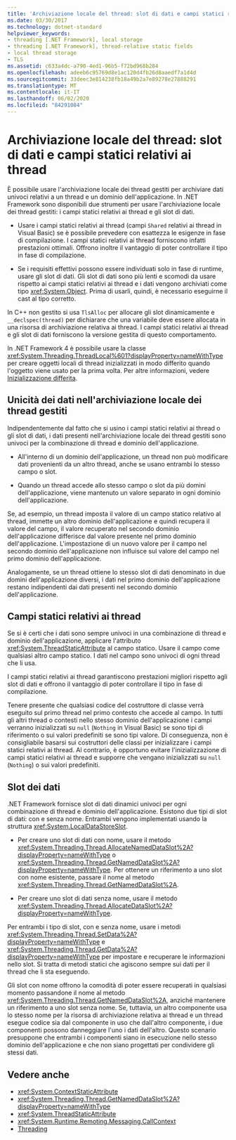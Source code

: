 ```yaml
---
title: 'Archiviazione locale del thread: slot di dati e campi statici relativi ai thread'
ms.date: 03/30/2017
ms.technology: dotnet-standard
helpviewer_keywords:
- threading [.NET Framework], local storage
- threading [.NET Framework], thread-relative static fields
- local thread storage
- TLS
ms.assetid: c633a4dc-a790-4ed1-96b5-f72bd968b284
ms.openlocfilehash: adeeb6c95769d8e1ac120d4fb26d8aaedf7a1d4d
ms.sourcegitcommit: 33deec3e814238fb18a49b2a7e89278e27888291
ms.translationtype: MT
ms.contentlocale: it-IT
ms.lasthandoff: 06/02/2020
ms.locfileid: "84291084"
---
```

# <a name="thread-local-storage-thread-relative-static-fields-and-data-slots"></a>Archiviazione locale del thread: slot di dati e campi statici relativi ai thread
È possibile usare l'archiviazione locale dei thread gestiti per archiviare dati univoci relativi a un thread e un dominio dell'applicazione. In .NET Framework sono disponibili due strumenti per usare l'archiviazione locale dei thread gestiti: i campi statici relativi ai thread e gli slot di dati.  
  
- Usare i campi statici relativi ai thread (campi `Shared` relativi ai thread in Visual Basic) se è possibile prevedere con esattezza le esigenze in fase di compilazione. I campi statici relativi ai thread forniscono infatti prestazioni ottimali. Offrono inoltre il vantaggio di poter controllare il tipo in fase di compilazione.  
  
- Se i requisiti effettivi possono essere individuati solo in fase di runtime, usare gli slot di dati. Gli slot di dati sono più lenti e scomodi da usare rispetto ai campi statici relativi ai thread e i dati vengono archiviati come tipo <xref:System.Object>. Prima di usarli, quindi, è necessario eseguirne il cast al tipo corretto.  
  
 In C++ non gestito si usa `TlsAlloc` per allocare gli slot dinamicamente e `__declspec(thread)` per dichiarare che una variabile deve essere allocata in una risorsa di archiviazione relativa ai thread. I campi statici relativi ai thread e gli slot di dati forniscono la versione gestita di questo comportamento.  
  
 In .NET Framework 4 è possibile usare la classe <xref:System.Threading.ThreadLocal%601?displayProperty=nameWithType> per creare oggetti locali di thread inizializzati in modo differito quando l'oggetto viene usato per la prima volta. Per altre informazioni, vedere [Inizializzazione differita](../../framework/performance/lazy-initialization.md).  
  
## <a name="uniqueness-of-data-in-managed-tls"></a>Unicità dei dati nell'archiviazione locale dei thread gestiti  
 Indipendentemente dal fatto che si usino i campi statici relativi ai thread o gli slot di dati, i dati presenti nell'archiviazione locale dei thread gestiti sono univoci per la combinazione di thread e dominio dell'applicazione.  
  
- All'interno di un dominio dell'applicazione, un thread non può modificare dati provenienti da un altro thread, anche se usano entrambi lo stesso campo o slot.  
  
- Quando un thread accede allo stesso campo o slot da più domini dell'applicazione, viene mantenuto un valore separato in ogni dominio dell'applicazione.  
  
 Se, ad esempio, un thread imposta il valore di un campo statico relativo al thread, immette un altro dominio dell'applicazione e quindi recupera il valore del campo, il valore recuperato nel secondo dominio dell'applicazione differisce dal valore presente nel primo dominio dell'applicazione. L'impostazione di un nuovo valore per il campo nel secondo dominio dell'applicazione non influisce sul valore del campo nel primo dominio dell'applicazione.  
  
 Analogamente, se un thread ottiene lo stesso slot di dati denominato in due domini dell'applicazione diversi, i dati nel primo dominio dell'applicazione restano indipendenti dai dati presenti nel secondo dominio dell'applicazione.  
  
## <a name="thread-relative-static-fields"></a>Campi statici relativi ai thread  
 Se si è certi che i dati sono sempre univoci in una combinazione di thread e dominio dell'applicazione, applicare l'attributo <xref:System.ThreadStaticAttribute> al campo statico. Usare il campo come qualsiasi altro campo statico. I dati nel campo sono univoci di ogni thread che li usa.  
  
 I campi statici relativi ai thread garantiscono prestazioni migliori rispetto agli slot di dati e offrono il vantaggio di poter controllare il tipo in fase di compilazione.  
  
 Tenere presente che qualsiasi codice del costruttore di classe verrà eseguito sul primo thread nel primo contesto che accede al campo. In tutti gli altri thread o contesti nello stesso dominio dell'applicazione i campi verranno inizializzati su `null` (`Nothing` in Visual Basic) se sono tipi di riferimento o sui valori predefiniti se sono tipi valore. Di conseguenza, non è consigliabile basarsi sui costruttori delle classi per inizializzare i campi statici relativi ai thread. Al contrario, è opportuno evitare l'inizializzazione di campi statici relativi ai thread e supporre che vengano inizializzati su `null` (`Nothing`) o sui valori predefiniti.  
  
## <a name="data-slots"></a>Slot dei dati  
 .NET Framework fornisce slot di dati dinamici univoci per ogni combinazione di thread e dominio dell'applicazione. Esistono due tipi di slot di dati: con e senza nome. Entrambi vengono implementati usando la struttura <xref:System.LocalDataStoreSlot>.  
  
- Per creare uno slot di dati con nome, usare il metodo <xref:System.Threading.Thread.AllocateNamedDataSlot%2A?displayProperty=nameWithType> o <xref:System.Threading.Thread.GetNamedDataSlot%2A?displayProperty=nameWithType>. Per ottenere un riferimento a uno slot con nome esistente, passare il nome al metodo <xref:System.Threading.Thread.GetNamedDataSlot%2A>.  
  
- Per creare uno slot di dati senza nome, usare il metodo <xref:System.Threading.Thread.AllocateDataSlot%2A?displayProperty=nameWithType>.  
  
 Per entrambi i tipo di slot, con e senza nome, usare i metodi <xref:System.Threading.Thread.SetData%2A?displayProperty=nameWithType> e <xref:System.Threading.Thread.GetData%2A?displayProperty=nameWithType> per impostare e recuperare le informazioni nello slot. Si tratta di metodi statici che agiscono sempre sui dati per il thread che li sta eseguendo.  
  
 Gli slot con nome offrono la comodità di poter essere recuperati in qualsiasi momento passandone il nome al metodo <xref:System.Threading.Thread.GetNamedDataSlot%2A>, anziché mantenere un riferimento a uno slot senza nome. Se, tuttavia, un altro componente usa lo stesso nome per la risorsa di archiviazione relativa ai thread e un thread esegue codice sia dal componente in uso che dall'altro componente, i due componenti possono danneggiare l'uno i dati dell'altro. Questo scenario presuppone che entrambi i componenti siano in esecuzione nello stesso dominio dell'applicazione e che non siano progettati per condividere gli stessi dati.  
  
## <a name="see-also"></a>Vedere anche

- <xref:System.ContextStaticAttribute>
- <xref:System.Threading.Thread.GetNamedDataSlot%2A?displayProperty=nameWithType>
- <xref:System.ThreadStaticAttribute>
- <xref:System.Runtime.Remoting.Messaging.CallContext>
- [Threading](index.md)
